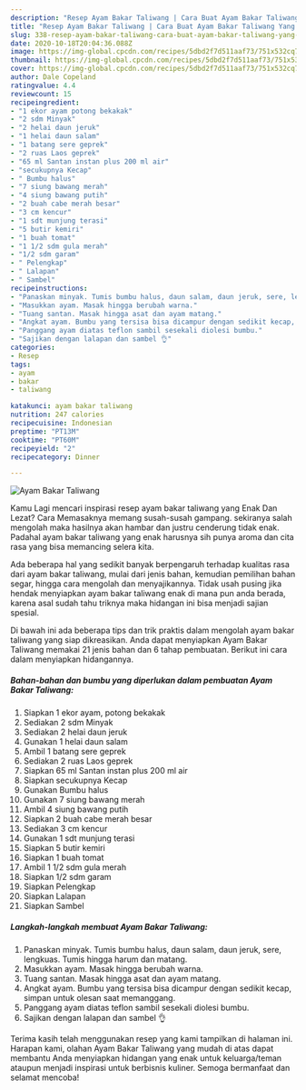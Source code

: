 ```yaml
---
description: "Resep Ayam Bakar Taliwang | Cara Buat Ayam Bakar Taliwang Yang Enak Banget"
title: "Resep Ayam Bakar Taliwang | Cara Buat Ayam Bakar Taliwang Yang Enak Banget"
slug: 338-resep-ayam-bakar-taliwang-cara-buat-ayam-bakar-taliwang-yang-enak-banget
date: 2020-10-18T20:04:36.088Z
image: https://img-global.cpcdn.com/recipes/5dbd2f7d511aaf73/751x532cq70/ayam-bakar-taliwang-foto-resep-utama.jpg
thumbnail: https://img-global.cpcdn.com/recipes/5dbd2f7d511aaf73/751x532cq70/ayam-bakar-taliwang-foto-resep-utama.jpg
cover: https://img-global.cpcdn.com/recipes/5dbd2f7d511aaf73/751x532cq70/ayam-bakar-taliwang-foto-resep-utama.jpg
author: Dale Copeland
ratingvalue: 4.4
reviewcount: 15
recipeingredient:
- "1 ekor ayam potong bekakak"
- "2 sdm Minyak"
- "2 helai daun jeruk"
- "1 helai daun salam"
- "1 batang sere geprek"
- "2 ruas Laos geprek"
- "65 ml Santan instan plus 200 ml air"
- "secukupnya Kecap"
- " Bumbu halus"
- "7 siung bawang merah"
- "4 siung bawang putih"
- "2 buah cabe merah besar"
- "3 cm kencur"
- "1 sdt munjung terasi"
- "5 butir kemiri"
- "1 buah tomat"
- "1 1/2 sdm gula merah"
- "1/2 sdm garam"
- " Pelengkap"
- " Lalapan"
- " Sambel"
recipeinstructions:
- "Panaskan minyak. Tumis bumbu halus, daun salam, daun jeruk, sere, lengkuas. Tumis hingga harum dan matang."
- "Masukkan ayam. Masak hingga berubah warna."
- "Tuang santan. Masak hingga asat dan ayam matang."
- "Angkat ayam. Bumbu yang tersisa bisa dicampur dengan sedikit kecap, simpan untuk olesan saat memanggang."
- "Panggang ayam diatas teflon sambil sesekali diolesi bumbu."
- "Sajikan dengan lalapan dan sambel 👌"
categories:
- Resep
tags:
- ayam
- bakar
- taliwang

katakunci: ayam bakar taliwang 
nutrition: 247 calories
recipecuisine: Indonesian
preptime: "PT13M"
cooktime: "PT60M"
recipeyield: "2"
recipecategory: Dinner

---
```



![Ayam Bakar Taliwang](https://img-global.cpcdn.com/recipes/5dbd2f7d511aaf73/751x532cq70/ayam-bakar-taliwang-foto-resep-utama.jpg)

Kamu Lagi mencari inspirasi resep ayam bakar taliwang yang Enak Dan Lezat? Cara Memasaknya memang susah-susah gampang. sekiranya salah mengolah maka hasilnya akan hambar dan justru cenderung tidak enak. Padahal ayam bakar taliwang yang enak harusnya sih punya aroma dan cita rasa yang bisa memancing selera kita.

Ada beberapa hal yang sedikit banyak berpengaruh terhadap kualitas rasa dari ayam bakar taliwang, mulai dari jenis bahan, kemudian pemilihan bahan segar, hingga cara mengolah dan menyajikannya. Tidak usah pusing jika hendak menyiapkan ayam bakar taliwang enak di mana pun anda berada, karena asal sudah tahu triknya maka hidangan ini bisa menjadi sajian spesial.




Di bawah ini ada beberapa tips dan trik praktis dalam mengolah ayam bakar taliwang yang siap dikreasikan. Anda dapat menyiapkan Ayam Bakar Taliwang memakai 21 jenis bahan dan 6 tahap pembuatan. Berikut ini cara dalam menyiapkan hidangannya.

<!--inarticleads1-->

##### Bahan-bahan dan bumbu yang diperlukan dalam pembuatan Ayam Bakar Taliwang:

1. Siapkan 1 ekor ayam, potong bekakak
1. Sediakan 2 sdm Minyak
1. Sediakan 2 helai daun jeruk
1. Gunakan 1 helai daun salam
1. Ambil 1 batang sere geprek
1. Sediakan 2 ruas Laos geprek
1. Siapkan 65 ml Santan instan plus 200 ml air
1. Siapkan secukupnya Kecap
1. Gunakan  Bumbu halus
1. Gunakan 7 siung bawang merah
1. Ambil 4 siung bawang putih
1. Siapkan 2 buah cabe merah besar
1. Sediakan 3 cm kencur
1. Gunakan 1 sdt munjung terasi
1. Siapkan 5 butir kemiri
1. Siapkan 1 buah tomat
1. Ambil 1 1/2 sdm gula merah
1. Siapkan 1/2 sdm garam
1. Siapkan  Pelengkap
1. Siapkan  Lalapan
1. Siapkan  Sambel




<!--inarticleads2-->

##### Langkah-langkah membuat Ayam Bakar Taliwang:

1. Panaskan minyak. Tumis bumbu halus, daun salam, daun jeruk, sere, lengkuas. Tumis hingga harum dan matang.
1. Masukkan ayam. Masak hingga berubah warna.
1. Tuang santan. Masak hingga asat dan ayam matang.
1. Angkat ayam. Bumbu yang tersisa bisa dicampur dengan sedikit kecap, simpan untuk olesan saat memanggang.
1. Panggang ayam diatas teflon sambil sesekali diolesi bumbu.
1. Sajikan dengan lalapan dan sambel 👌




Terima kasih telah menggunakan resep yang kami tampilkan di halaman ini. Harapan kami, olahan Ayam Bakar Taliwang yang mudah di atas dapat membantu Anda menyiapkan hidangan yang enak untuk keluarga/teman ataupun menjadi inspirasi untuk berbisnis kuliner. Semoga bermanfaat dan selamat mencoba!
